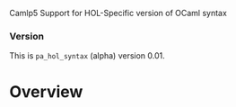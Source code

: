 Camlp5 Support for HOL-Specific version of OCaml syntax

### Version

This is ``pa_hol_syntax`` (alpha) version 0.01.

# Overview

